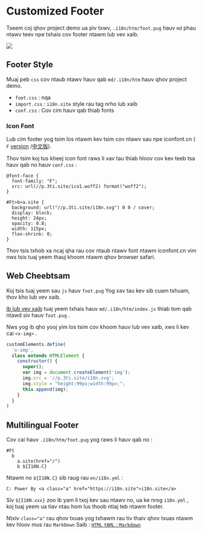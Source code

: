 # Customized Footer

Tseem coj qhov project demo ua piv txwv, `.i18n/htm/foot.pug` hauv `md` phau ntawv teev npe txhais cov footer ntawm lub vev xaib.

![](https://p.3ti.site/1721286077.avif)

## Footer Style

Muaj peb `css` cov ntaub ntawv hauv qab `md/.i18n/htm` hauv qhov project demo.

* `foot.css` : nqa
* `import.css` : `i18n.site` style rau tag nrho lub xaib
* `conf.css` : Cov cim hauv qab thiab fonts

### Icon Font

Lub cim footer yog tsim los ntawm kev tsim cov ntawv sau npe iconfont.cn ( `F` [version](https://www.iconfont.cn/?lang=en-us) /[中文版](https://www.iconfont.cn/?lang=zh)).

Thov tsim koj tus kheej icon font raws li xav tau thiab hloov cov kev teeb tsa hauv qab no hauv `conf.css` :

```
@font-face {
  font-family: "F";
  src: url(//p.3ti.site/ico1.woff2) format("woff2");
}

#Ft>b>a.site {
  background: url("//p.3ti.site/i18n.svg") 0 0 / cover;
  display: block;
  height: 24px;
  opacity: 0.8;
  width: 115px;
  flex-shrink: 0;
}
```

Thov tsis txhob xa ncaj qha rau cov ntaub ntawv font ntawm iconfont.cn vim nws tsis tuaj yeem thauj khoom ntawm qhov browser safari.

## Web Cheebtsam

Koj tsis tuaj yeem sau `js` hauv `foot.pug` Yog xav tau kev sib cuam tshuam, thov kho lub vev xaib.

[Ib lub vev xaib](https://www.freecodecamp.org/news/build-your-first-web-component/) tuaj yeem txhais hauv `md/.i18n/htm/index.js` thiab tom qab ntawd siv hauv `foot.pug` .

Nws yog ib qho yooj yim los tsim cov khoom hauv lub vev xaib, xws li kev cai `<x-img>` .

```js
customElements.define(
  'x-img',
  class extends HTMLElement {
    constructor() {
      super();
      var img = document.createElement('img');
      img.src = '//p.3ti.site/i18n.svg';
      img.style = "height:99px;width:99px;";
      this.append(img);
    }
  }
)
```

## Multilingual Footer

Cov cai hauv `.i18n/htm/foot.pug` yog raws li hauv qab no :

```
#Ft
  b
    a.site(href="/")
    b ${I18N.C}
```

Ntawm no `${I18N.C}` sib raug rau `en/i18n.yml` :

```
C: Power By <a class="a" href="https://i18n.site">i18n.site</a>
```

Siv `${I18N.xxx}` zoo ib yam li txoj kev sau ntawv no, ua ke nrog `i18n.yml` , koj tuaj yeem ua tiav ntau hom lus thoob ntiaj teb ntawm footer.

Ntxiv `class="a"` rau qhov txuas yog txhawm rau tiv thaiv qhov txuas ntawm kev hloov mus rau `MarkDown` Saib :
 [`HTML` `YAML` : `Markdown`](/i18/qa#H2)